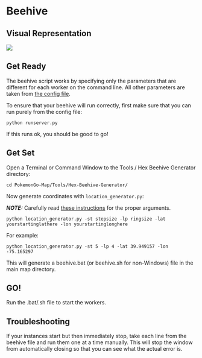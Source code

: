 # Beehive

## Visual Representation

![](https://camo.githubusercontent.com/d65ac33656b410549aadfc9975f2f1a779ae437c/687474703a2f2f693330342e70686f746f6275636b65742e636f6d2f616c62756d732f6e6e3138362f736f6c6563616a756e2f426565686976652532304578706c616e6174696f6e2e706e67)

## Get Ready

The beehive script works by specifying only the parameters that are different for each worker on the command line. All other parameters are taken from [the config file](https://github.com/PokemonGoMap/PokemonGo-Map/blob/develop/config/config.ini.example).

To ensure that your beehive will run correctly, first make sure that you can run purely from the config file:

```
python runserver.py
```

If this runs ok, you should be good to go!

## Get Set

Open a Terminal or Command Window to the Tools / Hex Beehive Generator directory:

```
cd PokemonGo-Map/Tools/Hex-Beehive-Generator/
```

Now generate coordinates with `location_generator.py`:

***NOTE:*** Carefully read [these instructions](https://github.com/PokemonGoMap/PokemonGo-Map/blob/develop/docs/extras/beehive.md) for the proper arguments.

```
python location_generator.py -st stepsize -lp ringsize -lat yourstartinglathere -lon yourstartinglonghere
```

For example:

```
python location_generator.py -st 5 -lp 4 -lat 39.949157 -lon -75.165297
```

This will generate a beehive.bat (or beehive.sh for non-Windows) file in the main map directory.

## GO!

Run the .bat/.sh file to start the workers.

## Troubleshooting

If your instances start but then immediately stop, take each line from the beehive file and run them one at a time manually. This will stop the window from automatically closing so that you can see what the actual error is.
